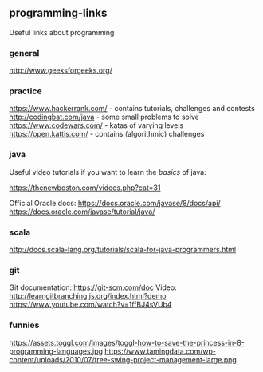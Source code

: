 ## programming-links
Useful links about programming

### general
http://www.geeksforgeeks.org/

### practice
https://www.hackerrank.com/ - contains tutorials, challenges and contests
http://codingbat.com/java - some small problems to solve
https://www.codewars.com/ - katas of varying levels
https://open.kattis.com/ - contains (algorithmic) challenges


### java 
Useful video tutorials if you want to learn the *basics* of java:

https://thenewboston.com/videos.php?cat=31


Official Oracle docs:
https://docs.oracle.com/javase/8/docs/api/
https://docs.oracle.com/javase/tutorial/java/

### scala
http://docs.scala-lang.org/tutorials/scala-for-java-programmers.html

### git
Git documentation:
https://git-scm.com/doc
Video:
http://learngitbranching.js.org/index.html?demo
https://www.youtube.com/watch?v=1ffBJ4sVUb4

### funnies
https://assets.toggl.com/images/toggl-how-to-save-the-princess-in-8-programming-languages.jpg
https://www.tamingdata.com/wp-content/uploads/2010/07/tree-swing-project-management-large.png
